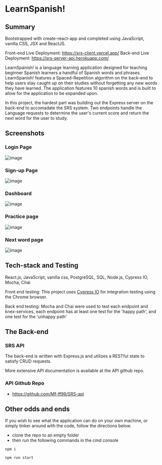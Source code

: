 # LearnSpanish! 

## Summary
Bootstrapped with create-react-app and completed using JavaScript, vanilla CSS, JSX and ReactJS.

 Front-end Live Deployment: https://srs-client.vercel.app/
 Back-end Live Deployment: https://srs-server-api.herokuapp.com/
 
  LearnSpanish! is a language learning application designed for teaching beginner Spanish learners a handful of Spanish words and phrases. LearnSpanish! features a Spaced-Repetition algorithm on the back-end to help users stay caught up on their studies without forgetting any new words they have learned. The application features 10 spanish words and is built to allow for the application to be expanded upon. 

  In this project, the hardest part was building out the Express server on the back-end to accomadate the SRS system. Two endpoints handle the Language requests to determine the user's current score and return the next word for the user to study. 

## Screenshots

### Login Page

![image](https://user-images.githubusercontent.com/66629254/99112345-837c3700-25bb-11eb-8887-6853bad23990.png)

### Sign-up Page

![image](https://user-images.githubusercontent.com/66629254/99112386-95f67080-25bb-11eb-90bc-59f2c81ca8ad.png)

### Dashboard 

![image](https://user-images.githubusercontent.com/66629254/99112434-aad30400-25bb-11eb-8565-03912a2bb171.png)

### Practice page

![image](https://user-images.githubusercontent.com/66629254/99112465-b4f50280-25bb-11eb-8164-cc006c272496.png)

### Next word page

![image](https://user-images.githubusercontent.com/66629254/99112507-bfaf9780-25bb-11eb-84eb-470ea1c889fa.png)


## Tech-stack and Testing

React.js, JavaScript, vanilla css, PostgreSQL, SQL, Node.js, Cypress IO, Mocha, Chai

Front end testing: This project uses [Cypress IO](https://docs.cypress.io) for integration testing using the Chrome browser.

Back end testing: Mocha and Chai were used to test each endpoint and knex-services, each endpoint has at least one test for the 'happy path', and one test for the 'unhappy path'

## The Back-end
 ### SRS API
 The back-end is written with Express.js and utilizes a RESTful state to satisfy CRUD requests.
 
 More extensive API documentation is available at the API github repo.
 
  ### API Github Repo
   * https://github.com/Mf-ff99/SRS-api
   
   
## Other odds and ends

 If you wish to see what the application can do on your own machine, or simply tinker around with the code, follow the directions below.
 
 * clone the repo to an empty folder
 * then run the following commands in the cmd console
 ```
 npm i
 ```
 ```
 npm run start
```





